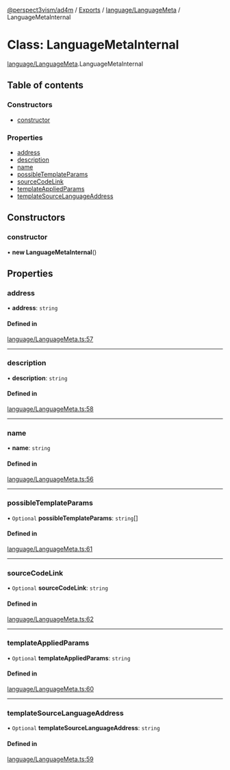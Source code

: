 [@perspect3vism/ad4m](../README.md) / [Exports](../modules.md) / [language/LanguageMeta](../modules/language_LanguageMeta.md) / LanguageMetaInternal

# Class: LanguageMetaInternal

[language/LanguageMeta](../modules/language_LanguageMeta.md).LanguageMetaInternal

## Table of contents

### Constructors

- [constructor](language_LanguageMeta.LanguageMetaInternal.md#constructor)

### Properties

- [address](language_LanguageMeta.LanguageMetaInternal.md#address)
- [description](language_LanguageMeta.LanguageMetaInternal.md#description)
- [name](language_LanguageMeta.LanguageMetaInternal.md#name)
- [possibleTemplateParams](language_LanguageMeta.LanguageMetaInternal.md#possibletemplateparams)
- [sourceCodeLink](language_LanguageMeta.LanguageMetaInternal.md#sourcecodelink)
- [templateAppliedParams](language_LanguageMeta.LanguageMetaInternal.md#templateappliedparams)
- [templateSourceLanguageAddress](language_LanguageMeta.LanguageMetaInternal.md#templatesourcelanguageaddress)

## Constructors

### constructor

• **new LanguageMetaInternal**()

## Properties

### address

• **address**: `string`

#### Defined in

[language/LanguageMeta.ts:57](https://github.com/perspect3vism/ad4m/blob/e76a46f1/core/src/language/LanguageMeta.ts#L57)

___

### description

• **description**: `string`

#### Defined in

[language/LanguageMeta.ts:58](https://github.com/perspect3vism/ad4m/blob/e76a46f1/core/src/language/LanguageMeta.ts#L58)

___

### name

• **name**: `string`

#### Defined in

[language/LanguageMeta.ts:56](https://github.com/perspect3vism/ad4m/blob/e76a46f1/core/src/language/LanguageMeta.ts#L56)

___

### possibleTemplateParams

• `Optional` **possibleTemplateParams**: `string`[]

#### Defined in

[language/LanguageMeta.ts:61](https://github.com/perspect3vism/ad4m/blob/e76a46f1/core/src/language/LanguageMeta.ts#L61)

___

### sourceCodeLink

• `Optional` **sourceCodeLink**: `string`

#### Defined in

[language/LanguageMeta.ts:62](https://github.com/perspect3vism/ad4m/blob/e76a46f1/core/src/language/LanguageMeta.ts#L62)

___

### templateAppliedParams

• `Optional` **templateAppliedParams**: `string`

#### Defined in

[language/LanguageMeta.ts:60](https://github.com/perspect3vism/ad4m/blob/e76a46f1/core/src/language/LanguageMeta.ts#L60)

___

### templateSourceLanguageAddress

• `Optional` **templateSourceLanguageAddress**: `string`

#### Defined in

[language/LanguageMeta.ts:59](https://github.com/perspect3vism/ad4m/blob/e76a46f1/core/src/language/LanguageMeta.ts#L59)
